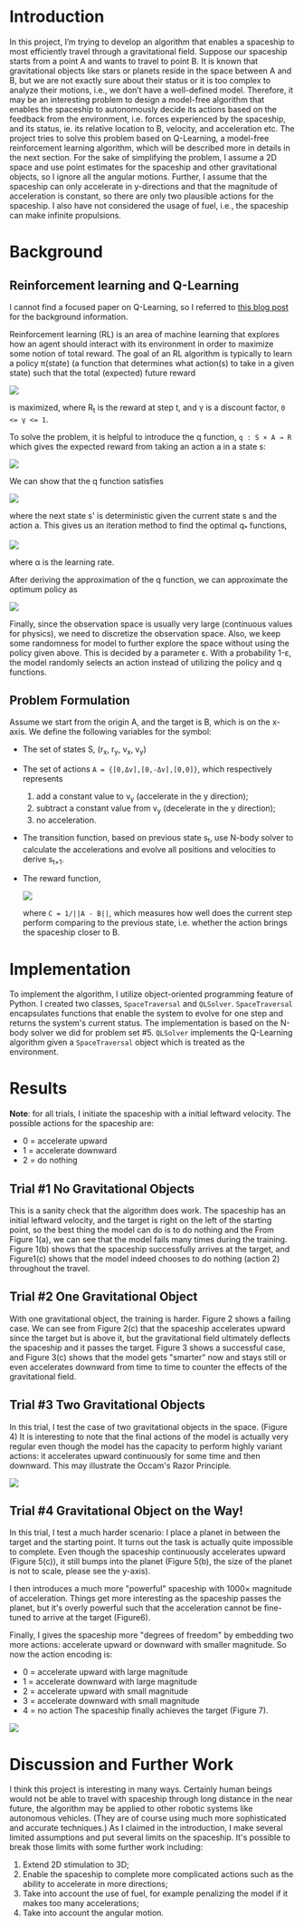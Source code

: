 # Introduction
In this project, I’m trying to develop an algorithm that enables a spaceship to most efficiently travel through a gravitational field. Suppose our spaceship starts from a point A and wants to travel to point B. It is known that gravitational objects like stars or planets reside in the space between A and B, but we are not exactly sure about their status or it is too complex to analyze their motions, i.e., we don’t have a well-defined model. Therefore, it may be an interesting problem to design a model-free algorithm that enables the spaceship to autonomously decide its actions based on the feedback from the environment, i.e. forces experienced by the spaceship, and its status, ie. its relative location to B, velocity, and acceleration etc. The project tries to solve this problem based on Q-Learning, a model-free reinforcement learning algorithm, which will be described more in details in the next section. For the sake of simplifying the problem, I assume a 2D space and use point estimates for the spaceship and other gravitational objects, so I ignore all the angular motions. Further, I assume that the spaceship can only accelerate in y-directions and that the magnitude of acceleration is constant, so there are only two plausible actions for the spaceship. I also have not considered the usage of fuel, i.e., the spaceship can make infinite propulsions.

# Background
## Reinforcement learning and Q-Learning
I cannot find a focused paper on Q-Learning, so I referred to [this blog post](https://lilianweng.github.io/lil-log/2018/02/19/a-long-peek-into-reinforcement-learning.html#q-learning-off-policy-td-control) for the background information.

Reinforcement learning (RL) is an area of machine learning that explores how an agent should interact with its environment in order to maximize some notion of total reward. The goal of an RL algorithm is typically to learn a policy π(state) (a function that determines what action(s) to take in a given state) such that the total (expected) future reward

<img src='./figs/eq1.png'>

is maximized, where R<sub>t</sub> is the reward at step t, and γ is a discount factor, `0 <= γ <= 1`.

To solve the problem, it is helpful to introduce the q function, `q : S × A → R` which gives the expected reward from taking an action a in a state s:

<img src='./figs/eq2.png'>

We can show that the q function satisfies

<img src='./figs/eq3.png'>

where the next state s' is deterministic given the current state s and the action a. This gives us an iteration method to find the optimal q<sub>*</sub> functions, 

<img src='./figs/eq4.png'>

where α is the learning rate.

After deriving the approximation of the q function, we can approximate the optimum policy as

<img src='./figs/eq5.png'>

Finally, since the observation space is usually very large (continuous values for physics), we need to discretize the observation space. Also, we keep some randomness for model to further explore the space without using the policy given above. This is decided by a parameter ε. With a probability 1-ε, the model randomly selects an action instead of utilizing the policy and q functions.


## Problem Formulation

Assume we start from the origin A, and the target is B, which is on the x-axis. We define the following variables for the symbol:

- The set of states S, (r<sub>x</sub>, r<sub>y</sub>, v<sub>x</sub>, v<sub>y</sub>)

- The set of actions `A = {[0,Δv],[0,-Δv],[0,0]}`, which respectively represents 
  1) add a constant value to v<sub>y</sub> (accelerate in the y direction);
  2) subtract a constant value from v<sub>y</sub> (decelerate in the y direction);
  3) no acceleration.

- The transition function, based on previous state s<sub>t</sub>, use N-body solver to calculate the accelerations and evolve all positions and velocities to derive s<sub>t+1</sub>.

- The reward function, 

  <img src='./figs/eq6.png'> 

  where `C = 1/||A - B||`, which measures how well does the current step perform comparing to the previous state, i.e. whether the action brings the spaceship closer to B.

# Implementation
To implement the algorithm, I utilize object-oriented programming feature of Python. I created two classes, `SpaceTraversal` and `QLSolver`. `SpaceTraversal` encapsulates functions that enable the system to evolve for one step and returns the system's current status. The implementation is based on the N-body solver we did for problem set #5. `QLSolver` implements the Q-Learning algorithm given a `SpaceTraversal` object which is treated as the environment.

# Results
**Note**: for all trials, I initiate the spaceship with a initial leftward velocity. The possible actions for the spaceship are:
- 0 = accelerate upward 
- 1 = accelerate downward
- 2 = do nothing

## Trial #1 No Gravitational Objects
This is a sanity check that the algorithm does work. The spaceship has an initial leftward velocity, and the target is right on the left of the starting point, so the best thing the model can do is to do nothing and the  From Figure 1(a), we can see that the model fails many times during the training. Figure 1(b) shows that the spaceship successfully arrives at the target, and Figure1(c) shows that the model indeed chooses to do nothing (action 2) throughout the travel.

## Trial #2 One Gravitational Object
With one gravitational object, the training is harder. Figure 2 shows a failing case. We can see from Figure 2(c) that the spaceship accelerates upward since the target but is above it, but the gravitational field ultimately deflects the spaceship and it passes the target. Figure 3 shows a successful case, and Figure 3(c) shows that the model gets "smarter" now and stays still or even accelerates downward from time to time to counter the effects of the gravitational field.

## Trial #3 Two Gravitational Objects
In this trial, I test the case of two gravitational objects in the space. (Figure 4) It is interesting to note that the final actions of the model is actually very regular even though the model has the capacity to perform highly variant actions: it accelerates upward continuously for some time and then downward. This may illustrate the Occam's Razor Principle.

<img src='./figs/result1.png'> 

## Trial #4 Gravitational Object on the Way!
In this trial, I test a much harder scenario: I place a planet in between the target and the starting point. It turns out the task is actually quite impossible to complete. Even though the spaceship continuously accelerates upward (Figure 5(c)), it still bumps into the planet (Figure 5(b), the size of the planet is not to scale, please see the y-axis).

I then introduces a much more "powerful" spaceship with 1000× magnitude of acceleration. Things get more interesting as the spaceship passes the planet, but it's overly powerful such that the acceleration cannot be fine-tuned to arrive at the target (Figure6).

Finally, I gives the spaceship more "degrees of freedom" by embedding two more actions: accelerate upward or downward with smaller magnitude. So now the action encoding is:
  - 0 = accelerate upward with large magnitude
  - 1 = accelerate downward with large magnitude
  - 2 = accelerate upward with small magnitude
  - 3 = accelerate downward with small magnitude
  - 4 = no action
The spaceship finally achieves the target (Figure 7).

<img src='./figs/result2.png'> 

# Discussion and Further Work
I think this project is interesting in many ways. Certainly human beings would not be able to travel with spaceship through long distance in the near future, the algorithm may be applied to other robotic systems like autonomous vehicles. (They are of course using much more sophisticated and accurate techniques.)
As I claimed in the introduction, I make several limited assumptions and put several limits on the spaceship. It's possible to break those limits with some further work including:

1. Extend 2D stimulation to 3D;
2. Enable the spaceship to complete more complicated actions such as the ability to accelerate in more directions;
3. Take into account the use of fuel, for example penalizing the model if it makes too many accelerations;
4. Take into account the angular motion. 